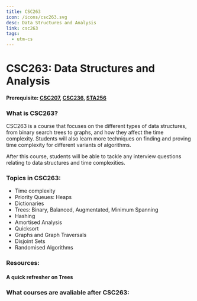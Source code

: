 ```yaml
---
title: CSC263
icon: /icons/csc263.svg
desc: Data Structures and Analysis
link: csc263
tags:
  - utm-cs
---
```


# CSC263: Data Structures and Analysis

#### Prerequisite: [CSC207](./csc207), [CSC236](./csc236), [STA256](./sta256)

<ExamText class-code="CSC263"></ExamText>

### What is CSC263?

CSC263 is a course that focuses on the different types of data structures, from
binary search trees to graphs, and how they affect the time complexity. Students
will also learn more techniques on finding and proving time complexity for
different variants of algorithms.

After this course, students will be able to tackle any interview questions
relating to data structures and time complexities.

### Topics in CSC263:

- Time complexity
- Priority Queues: Heaps
- Dictionaries
- Trees: Binary, Balanced, Augmentated, Minimum Spanning
- Hashing
- Amortised Analysis
- Quicksort
- Graphs and Graph Traversals
- Disjoint Sets
- Randomised Algorithms

### Resources:

#### A quick refresher on Trees

<VideoContainer vid-src="https://www.youtube.com/embed/oSWTXtMglKE"></VideoContainer>

<grid-1-x-2 title="Behind the scenes of every hash table" :reversed="true" img-src="https://visualgo.net/img/png/hashtable.png" link="https://www.hackerearth.com/practice/data-structures/hash-tables/basics-of-hash-tables/tutorial/" desc="Learn how to implement your very own hash table" button="Check it out!"></grid-1-x-2>

<grid-1-x-2 title="A short tutorial on Breadth First Search" img-src="https://he-s3.s3.amazonaws.com/media/uploads/fdec3c2.jpg" link="https://www.hackerearth.com/practice/algorithms/graphs/breadth-first-search/tutorial/" desc="Learn the details and the implementation of the breadth first search" button="Check it out!"></grid-1-x-2>

<grid-1-x-2 title="Learn one of the most common graph traversals" :reversed="true" img-src="https://he-s3.s3.amazonaws.com/media/uploads/9fa1119.jpg" link="https://www.hackerearth.com/practice/algorithms/graphs/depth-first-search/tutorial/" desc="All about Depth First Search" button="Check it out!"></grid-1-x-2>

### What courses are avaliable after CSC263:

<Accordion :data="['CSC358', 'CSC338', 'CSC343', 'CSC358', 'CSC373']"></Accordion>

<!-- 'CSC420', 'CSC458', 'CSC488' -->
